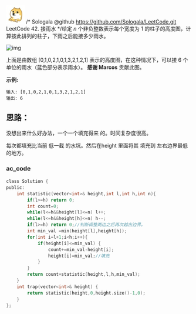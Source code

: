 ![](https://github.com/Sologala/SomeThings/blob/master/face.jpg?raw=true)
/*
    Sologala   @github    https://github.com/Sologala/LeetCode.git
    LeetCode   42. 接雨水
*/给定 *n* 个非负整数表示每个宽度为 1 的柱子的高度图，计算按此排列的柱子，下雨之后能接多少雨水。

![img](https://assets.leetcode-cn.com/aliyun-lc-upload/uploads/2018/10/22/rainwatertrap.png)

上面是由数组 [0,1,0,2,1,0,1,3,2,1,2,1] 表示的高度图，在这种情况下，可以接 6 个单位的雨水（蓝色部分表示雨水）。 **感谢 Marcos** 贡献此图。

**示例:**

```
输入: [0,1,0,2,1,0,1,3,2,1,2,1]
输出: 6
```

## **思路：**

没想出来什么好办法，一个一个填充得来 的。时间复杂度很高。

每次都填充比当前 低一截 的水坑。然后在height 里面将其 填充到 左右边界最低的地方。

### **ac_code**

```c
class Solution {
public:
    int statistic(vector<int>& height,int l,int h,int n){
        if(l>=h) return 0;
        int count=0;
        while(l<=h&&height[l]<=n) l++;
        while(l<=h&&height[h]<=n) h--;
        if(l>=h) return 0;//判断调整两边之后再次越出边界。
        int min_val =min(height[l],height[h]);
        for(int i=l+1;i<h;i++){
            if(height[i]<=min_val) {
                count+=min_val-height[i];
                height[i]=min_val;//填充
            }
        }
        return count+statistic(height,l,h,min_val);
    }
    int trap(vector<int>& height) {
        return statistic(height,0,height.size()-1,0);
    }
};
```